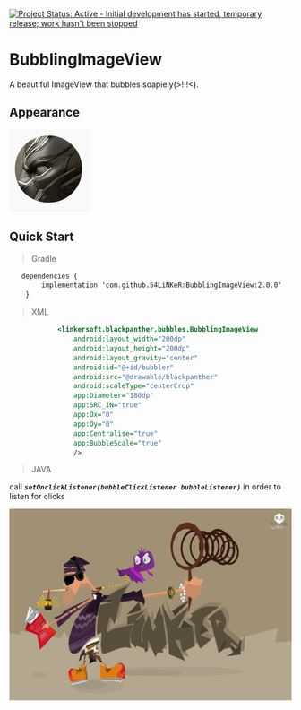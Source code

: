 [![Project Status: Active - Initial development has started, temporary release; work hasn't been stopped ](http://www.repostatus.org/badges/0.1.0/active.svg)](http://www.repostatus.org/#active)

BubblingImageView
=============
A beautiful ImageView that bubbles soapiely(>!!!<).

## Appearance

![Demo](shots/appearance.gif)

## Quick Start

> Gradle

```xml
   dependencies {
        implementation 'com.github.54LiNKeR:BubblingImageView:2.0.0'
    }
```

> XML

```xml
            <linkersoft.blackpanther.bubbles.BubblingImageView
                android:layout_width="200dp"
                android:layout_height="200dp"
                android:layout_gravity="center"
                android:id="@+id/bubbler"
                android:src="@drawable/blackpanther"
                android:scaleType="centerCrop"
                app:Diameter="180dp"
                app:SRC_IN="true"
                app:Ox="0"
                app:Oy="0"
                app:Centralise="true"
                app:BubbleScale="true"
                />
```

> JAVA

  call __*`setOnclickListener(bubbleClickListener bubbleListener)`*__ in order to listen for clicks


  ![LiNKeR](https://github.com/54LiNKeR/54LiNKeR.github.io/blob/master/shots/%23LiNKeR.png)
